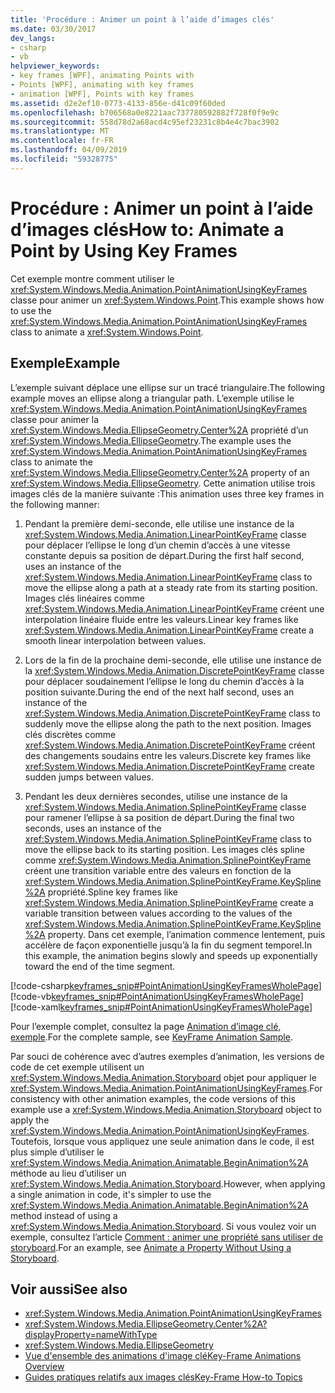 ```yaml
---
title: 'Procédure : Animer un point à l’aide d’images clés'
ms.date: 03/30/2017
dev_langs:
- csharp
- vb
helpviewer_keywords:
- key frames [WPF], animating Points with
- Points [WPF], animating with key frames
- animation [WPF], Points with key frames
ms.assetid: d2e2ef10-0773-4133-856e-d41c09f60ded
ms.openlocfilehash: b706568a0e8221aac737780592882f728f0f9e9c
ms.sourcegitcommit: 558d78d2a68acd4c95ef23231c8b4e4c7bac3902
ms.translationtype: MT
ms.contentlocale: fr-FR
ms.lasthandoff: 04/09/2019
ms.locfileid: "59328775"
---
```

# <a name="how-to-animate-a-point-by-using-key-frames"></a><span data-ttu-id="282da-102">Procédure : Animer un point à l’aide d’images clés</span><span class="sxs-lookup"><span data-stu-id="282da-102">How to: Animate a Point by Using Key Frames</span></span>
<span data-ttu-id="282da-103">Cet exemple montre comment utiliser le <xref:System.Windows.Media.Animation.PointAnimationUsingKeyFrames> classe pour animer un <xref:System.Windows.Point>.</span><span class="sxs-lookup"><span data-stu-id="282da-103">This example shows how to use the <xref:System.Windows.Media.Animation.PointAnimationUsingKeyFrames> class to animate a <xref:System.Windows.Point>.</span></span>  
  
## <a name="example"></a><span data-ttu-id="282da-104">Exemple</span><span class="sxs-lookup"><span data-stu-id="282da-104">Example</span></span>  
 <span data-ttu-id="282da-105">L’exemple suivant déplace une ellipse sur un tracé triangulaire.</span><span class="sxs-lookup"><span data-stu-id="282da-105">The following example moves an ellipse along a triangular path.</span></span> <span data-ttu-id="282da-106">L’exemple utilise le <xref:System.Windows.Media.Animation.PointAnimationUsingKeyFrames> classe pour animer la <xref:System.Windows.Media.EllipseGeometry.Center%2A> propriété d’un <xref:System.Windows.Media.EllipseGeometry>.</span><span class="sxs-lookup"><span data-stu-id="282da-106">The example uses the <xref:System.Windows.Media.Animation.PointAnimationUsingKeyFrames> class to animate the <xref:System.Windows.Media.EllipseGeometry.Center%2A> property of an <xref:System.Windows.Media.EllipseGeometry>.</span></span> <span data-ttu-id="282da-107">Cette animation utilise trois images clés de la manière suivante :</span><span class="sxs-lookup"><span data-stu-id="282da-107">This animation uses three key frames in the following manner:</span></span>  
  
1. <span data-ttu-id="282da-108">Pendant la première demi-seconde, elle utilise une instance de la <xref:System.Windows.Media.Animation.LinearPointKeyFrame> classe pour déplacer l’ellipse le long d’un chemin d’accès à une vitesse constante depuis sa position de départ.</span><span class="sxs-lookup"><span data-stu-id="282da-108">During the first half second, uses an instance of the <xref:System.Windows.Media.Animation.LinearPointKeyFrame> class to move the ellipse along a path at a steady rate from its starting position.</span></span> <span data-ttu-id="282da-109">Images clés linéaires comme <xref:System.Windows.Media.Animation.LinearPointKeyFrame> créent une interpolation linéaire fluide entre les valeurs.</span><span class="sxs-lookup"><span data-stu-id="282da-109">Linear key frames like <xref:System.Windows.Media.Animation.LinearPointKeyFrame> create a smooth linear interpolation between values.</span></span>  
  
2. <span data-ttu-id="282da-110">Lors de la fin de la prochaine demi-seconde, elle utilise une instance de la <xref:System.Windows.Media.Animation.DiscretePointKeyFrame> classe pour déplacer soudainement l’ellipse le long du chemin d’accès à la position suivante.</span><span class="sxs-lookup"><span data-stu-id="282da-110">During the end of the next half second, uses an instance of the <xref:System.Windows.Media.Animation.DiscretePointKeyFrame> class to suddenly move the ellipse along the path to the next position.</span></span> <span data-ttu-id="282da-111">Images clés discrètes comme <xref:System.Windows.Media.Animation.DiscretePointKeyFrame> créent des changements soudains entre les valeurs.</span><span class="sxs-lookup"><span data-stu-id="282da-111">Discrete key frames like <xref:System.Windows.Media.Animation.DiscretePointKeyFrame> create sudden jumps between values.</span></span>  
  
3. <span data-ttu-id="282da-112">Pendant les deux dernières secondes, utilise une instance de la <xref:System.Windows.Media.Animation.SplinePointKeyFrame> classe pour ramener l’ellipse à sa position de départ.</span><span class="sxs-lookup"><span data-stu-id="282da-112">During the final two seconds, uses an instance of the <xref:System.Windows.Media.Animation.SplinePointKeyFrame> class to move the ellipse back to its starting position.</span></span> <span data-ttu-id="282da-113">Les images clés spline comme <xref:System.Windows.Media.Animation.SplinePointKeyFrame> créent une transition variable entre des valeurs en fonction de la <xref:System.Windows.Media.Animation.SplinePointKeyFrame.KeySpline%2A> propriété.</span><span class="sxs-lookup"><span data-stu-id="282da-113">Spline key frames like <xref:System.Windows.Media.Animation.SplinePointKeyFrame> create a variable transition between values according to the values of the <xref:System.Windows.Media.Animation.SplinePointKeyFrame.KeySpline%2A> property.</span></span> <span data-ttu-id="282da-114">Dans cet exemple, l’animation commence lentement, puis accélère de façon exponentielle jusqu’à la fin du segment temporel.</span><span class="sxs-lookup"><span data-stu-id="282da-114">In this example, the animation begins slowly and speeds up exponentially toward the end of the time segment.</span></span>  
  
 [!code-csharp[keyframes_snip#PointAnimationUsingKeyFramesWholePage](~/samples/snippets/csharp/VS_Snippets_Wpf/keyframes_snip/CSharp/PointAnimationUsingKeyFramesExample.cs#pointanimationusingkeyframeswholepage)]
 [!code-vb[keyframes_snip#PointAnimationUsingKeyFramesWholePage](~/samples/snippets/visualbasic/VS_Snippets_Wpf/keyframes_snip/visualbasic/pointanimationusingkeyframesexample.vb#pointanimationusingkeyframeswholepage)]
 [!code-xaml[keyframes_snip#PointAnimationUsingKeyFramesWholePage](~/samples/snippets/xaml/VS_Snippets_Wpf/keyframes_snip/XAML/PointAnimationUsingKeyFramesExample.xaml#pointanimationusingkeyframeswholepage)]  
  
 <span data-ttu-id="282da-115">Pour l’exemple complet, consultez la page [Animation d’image clé, exemple](https://go.microsoft.com/fwlink/?LinkID=160012).</span><span class="sxs-lookup"><span data-stu-id="282da-115">For the complete sample, see [KeyFrame Animation Sample](https://go.microsoft.com/fwlink/?LinkID=160012).</span></span>  
  
 <span data-ttu-id="282da-116">Par souci de cohérence avec d’autres exemples d’animation, les versions de code de cet exemple utilisent un <xref:System.Windows.Media.Animation.Storyboard> objet pour appliquer le <xref:System.Windows.Media.Animation.PointAnimationUsingKeyFrames>.</span><span class="sxs-lookup"><span data-stu-id="282da-116">For consistency with other animation examples, the code versions of this example use a <xref:System.Windows.Media.Animation.Storyboard> object to apply the <xref:System.Windows.Media.Animation.PointAnimationUsingKeyFrames>.</span></span> <span data-ttu-id="282da-117">Toutefois, lorsque vous appliquez une seule animation dans le code, il est plus simple d’utiliser le <xref:System.Windows.Media.Animation.Animatable.BeginAnimation%2A> méthode au lieu d’utiliser un <xref:System.Windows.Media.Animation.Storyboard>.</span><span class="sxs-lookup"><span data-stu-id="282da-117">However, when applying a single animation in code, it's simpler to use the <xref:System.Windows.Media.Animation.Animatable.BeginAnimation%2A> method instead of using a <xref:System.Windows.Media.Animation.Storyboard>.</span></span> <span data-ttu-id="282da-118">Si vous voulez voir un exemple, consultez l’article [Comment : animer une propriété sans utiliser de storyboard](how-to-animate-a-property-without-using-a-storyboard.md).</span><span class="sxs-lookup"><span data-stu-id="282da-118">For an example, see [Animate a Property Without Using a Storyboard](how-to-animate-a-property-without-using-a-storyboard.md).</span></span>  
  
## <a name="see-also"></a><span data-ttu-id="282da-119">Voir aussi</span><span class="sxs-lookup"><span data-stu-id="282da-119">See also</span></span>

- <xref:System.Windows.Media.Animation.PointAnimationUsingKeyFrames>
- <xref:System.Windows.Media.EllipseGeometry.Center%2A?displayProperty=nameWithType>
- <xref:System.Windows.Media.EllipseGeometry>
- [<span data-ttu-id="282da-120">Vue d'ensemble des animations d'image clé</span><span class="sxs-lookup"><span data-stu-id="282da-120">Key-Frame Animations Overview</span></span>](key-frame-animations-overview.md)
- [<span data-ttu-id="282da-121">Guides pratiques relatifs aux images clés</span><span class="sxs-lookup"><span data-stu-id="282da-121">Key-Frame How-to Topics</span></span>](key-frame-animation-how-to-topics.md)
